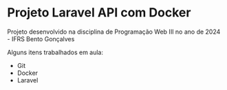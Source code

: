 # Projeto Laravel API com Docker
Projeto desenvolvido na disciplina de Programação
Web III no ano de 2024 - IFRS Bento Gonçalves

Alguns itens trabalhados em aula:
* Git
* Docker
* Laravel